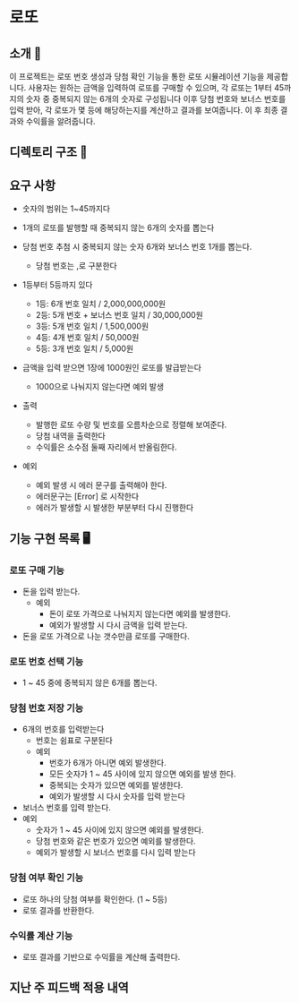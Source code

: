 # 로또 

## 소개 🚀
이 프로젝트는 로또 번호 생성과 당첨 확인 기능을 통한 로또 시뮬레이션 기능을 제공합니다.
사용자는 원하는 금액을 입력하여 로또를 구매할 수 있으며, 
각 로또는 1부터 45까지의 숫자 중 중복되지 않는 6개의 숫자로 구성됩니다
이후 당첨 번호와 보너스 번호를 입력 받아, 각 로또가 몇 등에 해당하는지를 계산하고 결과를 보여줍니다.
이 후 최종 결과와 수익률을 알려줍니다.

## 디렉토리 구조 📁

## 요구 사항
 - 숫자의 범위는 1~45까지다
 - 1개의 로또를 발행할 때 중복되지 않는 6개의 숫자를 뽑는다
 - 당첨 번호 추첨 시 중복되지 않는 숫자 6개와 보너스 번호 1개를 뽑는다.
   - 당첨 번호는 ,로 구분한다
 - 1등부터 5등까지 있다
   - 1등: 6개 번호 일치 / 2,000,000,000원
   - 2등: 5개 번호 + 보너스 번호 일치 / 30,000,000원
   - 3등: 5개 번호 일치 / 1,500,000원
   - 4등: 4개 번호 일치 / 50,000원
   - 5등: 3개 번호 일치 / 5,000원
 - 금액을 입력 받으면 1장에 1000원인 로또를 발급받는다
   - 1000으로 나눠지지 않는다면 예외 발생
 - 출력
   - 발행한 로또 수량 및 번호를 오름차순으로 정렬해 보여준다.
   - 당첨 내역을 출력한다
   - 수익률은 소수점 둘째 자리에서 반올림한다.

 - 예외
   - 예외 발생 시 에러 문구를 출력해야 한다.
   - 에러문구는 [Error] 로 시작한다
   - 에러가 발생할 시 발생한 부분부터 다시 진행한다

## 기능 구현 목록 🖥️
### 로또 구매 기능
- 돈을 입력 받는다.
   - 예외
     - 돈이 로또 가격으로 나눠지지 않는다면 예외를 발생한다.
     - 예외가 발생할 시 다시 금액을 입력 받는다.
- 돈을 로또 가격으로 나눈 갯수만큼 로또를 구매한다.

### 로또 번호 선택 기능
 - 1 ~ 45 중에 중복되지 않은 6개를 뽑는다.
### 당첨 번호 저장 기능
- 6개의 번호를 입력받는다
  - 번호는 쉼표로 구분된다
  - 예외
    - 번호가 6개가 아니면 예외 발생한다.
    - 모든 숫자가 1 ~ 45 사이에 있지 않으면 예외를 발생 한다.
    - 중복되는 숫자가 있으면 예외를 발생한다.
    - 예외가 발생할 시 다시 숫자를 입력 받는다
- 보너스 번호를 입력 받는다.
- 예외
  - 숫자가 1 ~ 45 사이에 있지 않으면 예외를 발생한다.
  - 당첨 번호와 같은 번호가 있으면 예외를 발생한다.
  - 예외가 발생할 시 보너스 번호를 다시 입력 받는다

### 당첨 여부 확인 기능
- 로또 하나의 당첨 여부를 확인한다. (1 ~ 5등)
- 로또 결과를 반환한다.

### 수익률 계산 기능
- 로또 결과를 기반으로 수익률을 계산해 출력한다.
 
## 지난 주 피드백 적용 내역